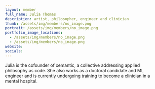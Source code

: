 ```yaml
---
layout: member
full_name: Julia Thomas
description: artist, philosopher, engineer and clinician
thumb: /assets/img/members/no_image.png
portrait: /assets/img/members/no_image.png
portfolio_image_locations:
  - /assets/img/members/no_image.png
  - /assets/img/members/no_image.png
website: 
socials: 
---
```

Julia is the cofounder of xemantic, a collective addressing applied philosophy as code. She also works as a doctoral candidate and ML engineer and is currently undergoing training to become a clinician in a mental hospital.